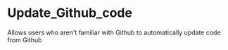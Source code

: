 # Update_Github_code
 Allows users who aren't familiar with Github to automatically update code from Github
